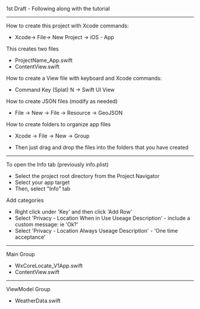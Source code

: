 1st Draft - Following along with the tutorial

- - - -
How to create this project with Xcode commands:

* Xcode-> File-> New Project -> iOS - App

This creates two files

* ProjectName_App.swift
* ContentView.swift

How to create a View file with keyboard and Xcode commands:

* Command Key (Splat) N -> Swift UI View

How to create JSON files (modify as needed)

* File -> New -> File -> Resource -> GeoJSON

How to create folders to organize app files

* Xcode -> File -> New -> Group

* Then just drag and drop the files into the folders that you have created

- - - -

To open the Info tab (previously info.plist)

* Select the project root directory from the Project Navigator
* Select your app target
* Then, select "Info" tab

Add categories

* Right click under 'Key' and then click 'Add Row'
* Select 'Privacy - Location When in Use Useage Description' - include a custom message: ie 'Ok?'
* Select 'Privacy - Location Always Useage Description' - 'One time acceptance'

- - - -

Main Group

* WxCoreLocate_V1App.swift
* ContentView.swift

- - - -

ViewModel Group

* WeatherData.swift

